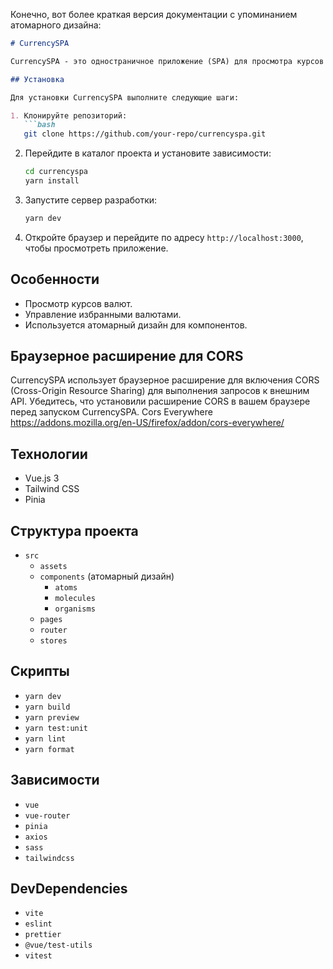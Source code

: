 Конечно, вот более краткая версия документации с упоминанием атомарного дизайна:

```markdown
# CurrencySPA

CurrencySPA - это одностраничное приложение (SPA) для просмотра курсов валют и управления избранными валютами. Оно создано с использованием Vue.js 3, Tailwind CSS и Pinia.

## Установка

Для установки CurrencySPA выполните следующие шаги:

1. Клонируйте репозиторий:
   ```bash
   git clone https://github.com/your-repo/currencyspa.git
   ```

2. Перейдите в каталог проекта и установите зависимости:
   ```bash
   cd currencyspa
   yarn install
   ```

3. Запустите сервер разработки:
   ```bash
   yarn dev
   ```

4. Откройте браузер и перейдите по адресу `http://localhost:3000`, чтобы просмотреть приложение.

## Особенности

- Просмотр курсов валют.
- Управление избранными валютами.
- Используется атомарный дизайн для компонентов.

## Браузерное расширение для CORS

CurrencySPA использует браузерное расширение для включения CORS (Cross-Origin Resource Sharing) для выполнения запросов к внешним API. Убедитесь, что установили расширение CORS в вашем браузере перед запуском CurrencySPA.
Cors Everywhere https://addons.mozilla.org/en-US/firefox/addon/cors-everywhere/

## Технологии

- Vue.js 3
- Tailwind CSS
- Pinia

## Структура проекта

- `src`
  - `assets`
  - `components` (атомарный дизайн)
    - `atoms`
    - `molecules`
    - `organisms`
  - `pages`
  - `router`
  - `stores`

## Скрипты

- `yarn dev`
- `yarn build`
- `yarn preview`
- `yarn test:unit`
- `yarn lint`
- `yarn format`

## Зависимости

- `vue`
- `vue-router`
- `pinia`
- `axios`
- `sass`
- `tailwindcss`

## DevDependencies

- `vite`
- `eslint`
- `prettier`
- `@vue/test-utils`
- `vitest`

```
